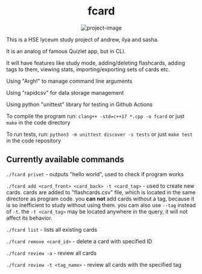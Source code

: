 <h1 align="center" id="title">fcard</h1>

<p align="center"><img src="https://socialify.git.ci/Andrewchistyakov/flashcards_lyc/image?description=1&amp;forks=1&amp;issues=1&amp;language=1&amp;name=1&amp;pattern=Signal&amp;pulls=1&amp;stargazers=1&amp;theme=Light" alt="project-image"></p>

This is a HSE lyceum study project of andrew, ilya and sasha.

It is an analog of famous Quizlet app, but in CLI.

It will have features like study mode, adding/deleting flashcards, adding tags to them, viewing stats, importing/exporting sets of cards etc.

Using "Argh!" to manage command line arguments 

Using "rapidcsv" for data storage management

Using python "unittest" library for testing in Github Actions

To compile the program run:
`clang++ -std=c++17 *.cpp -o fcard` or just `make` in the code directory

To run tests, run:
`python3 -m unittest discover -s tests` or just `make test` in the code repository

## Currently available commands

`./fcard privet` - outputs "hello world", used to check if program works

`./fcard add <card_front> <card_back> -t <card_tag>` - used to create new cards. cards are added to "flashcards.csv" file, which is located in the same directore as program code. you **can not** add cards without a tag, because it is so inefficient to study without using them. you cam also use `--tag` instead of `-t`. the `-t <card_tag>` may be located anywhere in the query, it will not affect its behavior.

`./fcard list` - lists all existing cards

`./fcard remove <card_id>` - delete a card with specified ID

`./fcard review -a` - review all cards

`./fcard review -t <tag_name>` - review all cards with the specified tag
